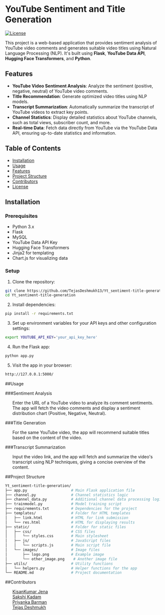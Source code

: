 # YouTube Sentiment and Title Generation

[![License](https://img.shields.io/badge/license-MIT-blue.svg)](https://github.com/TejasDeshmukh13/Yt_sentiment-title-generation/blob/main/LICENSE)

This project is a web-based application that provides sentiment analysis of YouTube video comments and generates suitable video titles using Natural Language Processing (NLP). It's built using **Flask**, **YouTube Data API**, **Hugging Face Transformers**, and **Python**.

## Features

- **YouTube Video Sentiment Analysis**: Analyze the sentiment (positive, negative, neutral) of YouTube video comments.
- **Title Recommendation**: Generate optimized video titles using NLP models.
- **Transcript Summarization**: Automatically summarize the transcript of YouTube videos to extract key points.
- **Channel Statistics**: Display detailed statistics about YouTube channels, such as total views, subscriber count, and more.
- **Real-time Data**: Fetch data directly from YouTube via the YouTube Data API, ensuring up-to-date statistics and information.

## Table of Contents

- [Installation](#installation)
- [Usage](#usage)
- [Features](#features)
- [Project Structure](#project-structure)
- [Contributors](#contributors)
- [License](#license)

## Installation

### Prerequisites

- Python 3.x
- Flask
- MySQL
- YouTube Data API Key
- Hugging Face Transformers
- Jinja2 for templating
- Chart.js for visualizing data

### Setup

1. Clone the repository:

```bash
git clone https://github.com/TejasDeshmukh13/Yt_sentiment-title-generation.git
cd Yt_sentiment-title-generation
```

2. Install dependencies:
```bash
pip install -r requirements.txt
```

3. Set up environment variables for your API keys and other configuration settings:
```bash
export YOUTUBE_API_KEY='your_api_key_here'
```

4. Run the Flask app:
```bash
python app.py
```

5. Visit the app in your browser:
```bash
http://127.0.0.1:5000/
```

##Usage

###Sentiment Analysis

<ul>
  Enter the URL of a YouTube video to analyze its comment sentiments.
  The app will fetch the video comments and display a sentiment distribution chart (Positive, Negative, Neutral).
</ul>

###Title Generation

<ul>For the same YouTube video, the app will recommend suitable titles based on the content of the video.</ul>

###Transcript Summarization

<ul>Input the video link, and the app will fetch and summarize the video's transcript using NLP techniques, giving a concise overview of the content.</ul>

##Project Structure
```bash
Yt_sentiment-title-generation/
├── app.py                    # Main Flask application file
├── channel.py                # Channel statistics logic
├── channel_data.py           # Additional channel data processing logic
├── trainmodel.py             # Model training script
├── requirements.txt          # Dependencies for the project
├── templates/                # Folder for HTML templates
│   ├── link.html             # HTML for link submission
│   └── res.html              # HTML for displaying results
├── static/                   # Folder for static files
│   ├── css/                  # CSS files
│   │   └── styles.css        # Main stylesheet
│   ├── js/                   # JavaScript files
│   │   └── scripts.js        # Main script file
│   └── images/               # Image files
│       ├── logo.png          # Example image
│       └── other_image.png    # Another image file
├── utils/                    # Utility functions
│   └── helpers.py            # Helper functions for the app
└── README.md                 # Project documentation
```

##Contributors
<ul>
<a href="https://github.com/kisanjena">KisanKumar Jena</a><br>
<a href="https://github.com/sakshe27">Sakshi Kadam</a><br>
<a href="https://github.com/PriyankaB26">Priyanka Barman</a><br>
<a href="https://github.com/TejasDeshmukh13">Tejas Deshmukh</a>
</ul>
